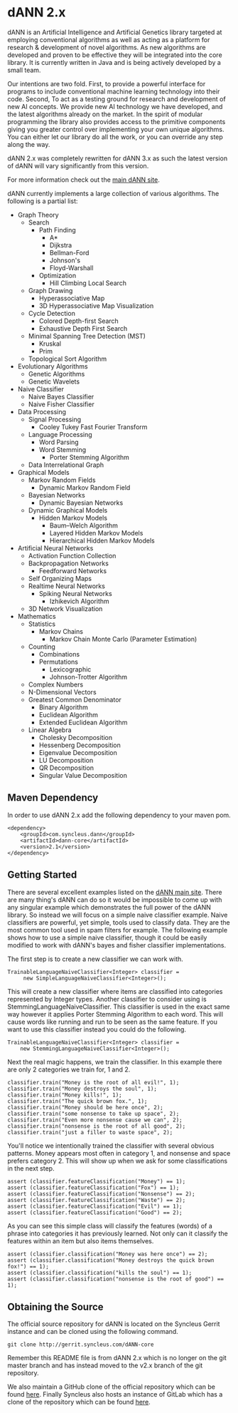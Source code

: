 # dANN 2.x

dANN is an Artificial Intelligence and Artificial Genetics library targeted at employing conventional algorithms as well
as acting as a platform for research & development of novel algorithms. As new algorithms are developed and proven to be
effective they will be integrated into the core library. It is currently written in Java and is being actively developed
by a small team.

Our intentions are two fold. First, to provide a powerful interface for programs to include conventional machine
learning technology into their code. Second, To act as a testing ground for research and development of new AI concepts.
We provide new AI technology we have developed, and the latest algorithms already on the market. In the spirit of
modular programming the library also provides access to the primitive components giving you greater control over
implementing your own unique algorithms. You can either let our library do all the work, or you can override any step
along the way.

dANN 2.x was completely rewritten for dANN 3.x as such the latest version of dANN will vary significantly from this
version.

For more information check out the [main dANN site](http://wiki.syncleus.com/index.php/dANN/v2.x).

dANN currently implements a large collection of various algorithms. The following is a partial list:

* Graph Theory
    * Search
        * Path Finding
            * A*
            * Dijkstra
            * Bellman-Ford
            * Johnson's
            * Floyd-Warshall
        * Optimization
            * Hill Climbing Local Search
    * Graph Drawing
        * Hyperassociative Map
        * 3D Hyperassociative Map Visualization
    * Cycle Detection
        * Colored Depth-first Search
        * Exhaustive Depth First Search
    * Minimal Spanning Tree Detection (MST)
        * Kruskal
        * Prim
    * Topological Sort Algorithm
* Evolutionary Algorithms
    * Genetic Algorithms
    * Genetic Wavelets
* Naive Classifier
    * Naive Bayes Classifier
    * Naive Fisher Classifier
* Data Processing
    * Signal Processing
        * Cooley Tukey Fast Fourier Transform
    * Language Processing
        * Word Parsing
        * Word Stemming
            * Porter Stemming Algorithm
    * Data Interrelational Graph
* Graphical Models
    * Markov Random Fields
        * Dynamic Markov Random Field
    * Bayesian Networks
        * Dynamic Bayesian Networks
    * Dynamic Graphical Models
        * Hidden Markov Models
            * Baum–Welch Algorithm
            * Layered Hidden Markov Models
            * Hierarchical Hidden Markov Models
* Artificial Neural Networks
    * Activation Function Collection
    * Backpropagation Networks
        * Feedforward Networks
    * Self Organizing Maps
    * Realtime Neural Networks
        * Spiking Neural Networks
            * Izhikevich Algorithm
    * 3D Network Visualization
* Mathematics
    * Statistics
        * Markov Chains
            * Markov Chain Monte Carlo (Parameter Estimation)
    * Counting
        * Combinations
        * Permutations
            * Lexicographic
            * Johnson-Trotter Algorithm
    * Complex Numbers
    * N-Dimensional Vectors
    * Greatest Common Denominator
        * Binary Algorithm
        * Euclidean Algorithm
        * Extended Euclidean Algorithm
    * Linear Algebra
        * Cholesky Decomposition
        * Hessenberg Decomposition
        * Eigenvalue Decomposition
        * LU Decomposition
        * QR Decomposition
        * Singular Value Decomposition

## Maven Dependency

In order to use dANN 2.x add the following dependency to your maven pom.

    <dependency>
        <groupId>com.syncleus.dann</groupId>
        <artifactId>dann-core</artifactId>
        <version>2.1</version>
    </dependency>

## Getting Started

There are several excellent examples listed on the [dANN main site](http://wiki.syncleus.com/index.php/dANN/v2.x).
There are many thing's dANN can do so it would be impossible to come up with any singular example which demonstrates
the full power of the dANN library. So instead we will focus on a simple naive classifier example. Naive classifiers
are powerful, yet simple, tools used to classify data. They are the most common tool used in spam filters for example.
The following example shows how to use a simple naive classifier, though it could be easily modified to work with
dANN's bayes and fisher classifier implementations.

The first step is to create a new classifier we can work with.

    TrainableLanguageNaiveClassifier<Integer> classifier =
         new SimpleLanguageNaiveClassifier<Integer>();

This will create a new classifier where items are classified into categories represented by Integer types. Another
classifier to consider using is StemmingLanguageNaiveClassifier. This classifier is used in the exact same way however
it applies Porter Stemming Algorithm to each word. This will cause words like running and run to be seen as the same
feature. If you want to use this classifier instead you could do the following.

    TrainableLanguageNaiveClassifier<Integer> classifier =
        new StemmingLanguageNaiveClassifier<Integer>();

Next the real magic happens, we train the classifier. In this example there are only 2 categories we train for, 1 and 2.

    classifier.train("Money is the root of all evil!", 1);
    classifier.train("Money destroys the soul", 1);
    classifier.train("Money kills!", 1);
    classifier.train("The quick brown fox.", 1);
    classifier.train("Money should be here once", 2);
    classifier.train("some nonsense to take up space", 2);
    classifier.train("Even more nonsense cause we can", 2);
    classifier.train("nonsense is the root of all good", 2);
    classifier.train("just a filler to waste space", 2);

You'll notice we intentionally trained the classifier with several obvious patterns. Money appears most often in
category 1, and nonsense and space prefers category 2. This will show up when we ask for some classifications in the
next step.

    assert (classifier.featureClassification("Money") == 1);
    assert (classifier.featureClassification("Fox") == 1);
    assert (classifier.featureClassification("Nonsense") == 2);
    assert (classifier.featureClassification("Waste") == 2);
    assert (classifier.featureClassification("Evil") == 1);
    assert (classifier.featureClassification("Good") == 2);

As you can see this simple class will classify the features (words) of a phrase into categories it has previously
learned. Not only can it classify the features within an item but also items themselves.

    assert (classifier.classification("Money was here once") == 2);
    assert (classifier.classification("Money destroys the quick brown fox!") == 1);
    assert (classifier.classification("kills the soul") == 1);
    assert (classifier.classification("nonsense is the root of good") == 1);

## Obtaining the Source

The official source repository for dANN is located on the Syncleus Gerrit instance and can be cloned using the
following command.

```
git clone http://gerrit.syncleus.com/dANN-core
```

Remember this README file is from dANN 2.x which is no longer on the git master branch and has instead moved to the v2.x
branch of the git repository.

We also maintain a GitHub clone of the official repository which can be found
[here](https://github.com/Syncleus/dANN-core). Finally Syncleus also hosts an instance of GitLab which has a
clone of the repository which can be found [here](http://gitlab.syncleus.com/syncleus/dANN-core).